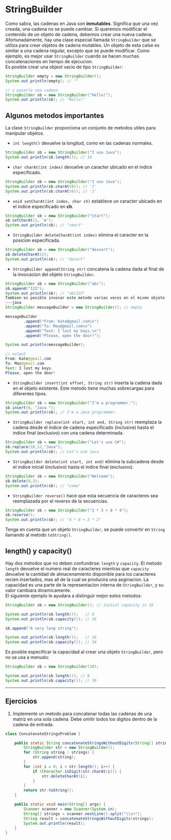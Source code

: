 # StringBuilder

Como sabra, las cadenas en Java son **inmutables**. Significa que una vez creada, una cadena no se puede cambiar. Si queremos modificar el contenido de un objeto de cadena, debemos crear una nueva cadena. Afortunadamente, hay una clase especial llamada `StringBuilder` que se utiliza para crear objetos de cadena mutables. Un objeto de esta calse es similar a una cadena regular, excepto que se puede modificar. Como ejemplo, es mejor usar `StringBuilder` cuando se hacen muchas concatenaciones en tiempo de ejecucion.  
Es posible crear una objeot vacio de tipo `StringBuilder`:
~~~java
StringBuilder empty = new StringBuilder();
System.out.println(empty); // ""

// o pasarle una cadena
StringBuilder sb = new StringBuilder("Hello!");
System.out.println(sb); // "Hello!"
~~~

## Algunos metodos importantes
La clase `StringBuilder` proporciona un conjunto de metodos utiles para manipular objetos.
- `int length()` devuelve la longitud, como en las cadenas normales.
~~~java
StringBuilder sb = new StringBuilder("I use Java");
System.out.println(sb.length()); // 10
~~~
- `char charAt(int index)` devuelve un caracter ubicado en el indice especificado.
~~~java
StringBuilder sb = new StringBuilder("I use Java");
System.out.println(sb.charAt(0)); // 'I'
System.out.println(sb.charAt(6)); // 'J'
~~~
- `void setCharAt(int index, char ch)` establece un caracter ubicado en el indice especificado en **ch**.
~~~java
StringBuilder sb = new StringBuilder("start");
sb.setCharAt(1, 'm');
System.out.println(sb); // "smart"
~~~
- `StringBuilder deleteCharAt(int index)` elimina el caracter en la posicion especificada.
~~~java
StringBuilder sb = new StringBuilder("dessert");
sb.deleteCharAt(2);
System.out.println(sb); // "desert"
~~~
- `StringBuilder append(String str)` concatena la cadena dada al final de la invocacion del objeto `StringBuilder`.
~~~java
StringBuilder sb = new StringBuilder("abc");
sb.append("123");
System.out.println(sb); // "abc123"  
Tambien es posible invocar este metodo varias veces en el mismo objeto en la misma declaracion porque este metodo devuelve el mismo objeto modificado. 
~~~java
StringBuilder messageBuilder = new StringBuilder(); // empty

messageBuilder
        .append("From: Kate@gmail.com\n")
        .append("To: Max@gmail.com\n")
        .append("Text: I lost my keys.\n")
        .append("Please, open the door!");

System.out.println(messageBuilder);

// output
From: Kate@gmail.com
To: Max@gmail.com
Text: I lost my keys.
Please, open the door!
~~~
- `StringBuilder insert(int offset, String str)` inserta la cadena dada en el objeto existente. Este metodo tiene muchas sobrecargas para diferentes tipos.
~~~java
StringBuilder sb = new StringBuilder("I'm a programmer.");
sb.insert(6, "Java ");
System.out.println(sb); // I'm a Java programmer.
~~~
- `StringBuilder replace(int start, int end, String str)` reemplaza la cadena desde el indice de cadena especificado (inclusive) hasta el indice final (exclusivo) con una cadena determinada.
~~~java
StringBuilder sb = new StringBuilder("Let's use C#");
sb.replace(10,12,"Java");
System.out.println(sb); // Let's use Java
~~~
- `StringBuilder delete(int start, int end)` elimina la subcadena desde el indice inicial (inclusivo) hasta el indice final (exclusivo).
~~~java
StringBuilder sb = new StringBuilder("Welcome");
sb.delete(0,3);
System.out.println(sb); // "come"
~~~
- `StringBuilder reverse()` hace que esta secuencia de caracteres sea reemplazada por el reverso de la secuencias.
~~~java
StringBuilder sb = new StringBuilder("2 * 3 + 8 * 4");
sb.reverse();
System.out.println(sb); // "4 * 8 + 3 * 2"
~~~
Tenga en cuenta que un objeto `StringBuilder`, se puede convertir en `String` llamando al metodo `toString()`.  

## length() y capacity()
Hay dos metodos que no deben confundirse: `length` y `capacity`. El metodo `length` devuelve el numero real de caracteres mientras que `capacity` devuelve la cantidad de almacenamiento disponible para los caracteres recien insertados, mas all de la cual se producira una asginacion. La capacidad es una parte de la representacion interna de `StringBuilder`, y su valor cambiara dinamicamente.  
El siguiente ejemplo le ayudara a distinguir mejor estos metodos:
~~~java
StringBuilder sb = new StringBuilder(); // initial capacity is 16

System.out.println(sb.length());   // 0
System.out.println(sb.capacity()); // 16

sb.append("A very long string");

System.out.println(sb.length());   // 18
System.out.println(sb.capacity()); // 34
~~~
Es posible especificar la capacidad al crear una objeto `StringBuilder`, pero no se usa a menudo:
~~~java
StringBuilder sb = new StringBuilder(30);

System.out.println(sb.length()); // 0
System.out.println(sb.capacity()); // 30
~~~
---

## Ejercicios
1. Implemente un metodo para concatenar todas las cadenas de una matriz en una sola cadena. Debe omitir todos los digitos dentro de la cadena de entrada.
~~~java
class ConcatenateStringsProblem {

    public static String concatenateStringsWithoutDigits(String[] strings) {
        StringBuilder str = new StringBuilder();
        for (String string : strings) {
            str.append(string);
        }
        for (int i = 0; i < str.length(); i++) {
            if (Character.isDigit(str.charAt(i))) {
                str.deleteCharAt(i);
            }
        }
        return str.toString();
    }

    public static void main(String[] args) {
        Scanner scanner = new Scanner(System.in);
        String[] strings = scanner.nextLine().split("\\s+");
        String result = concatenateStringsWithoutDigits(strings);
        System.out.println(result);
    }
}
~~~
